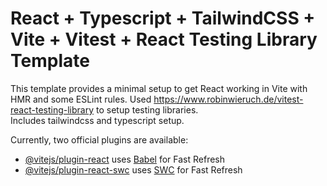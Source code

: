 # React + Typescript + TailwindCSS + Vite + Vitest + React Testing Library Template

This template provides a minimal setup to get React working in Vite with HMR and some ESLint rules.
Used https://www.robinwieruch.de/vitest-react-testing-library to setup testing libraries. <br>
Includes tailwindcss and typescript setup.

Currently, two official plugins are available:

- [@vitejs/plugin-react](https://github.com/vitejs/vite-plugin-react/blob/main/packages/plugin-react/README.md) uses [Babel](https://babeljs.io/) for Fast Refresh
- [@vitejs/plugin-react-swc](https://github.com/vitejs/vite-plugin-react-swc) uses [SWC](https://swc.rs/) for Fast Refresh
